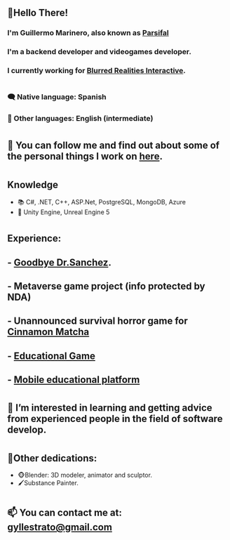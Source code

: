 ## 👋Hello There!
### I'm Guillermo Marinero, also known as [Parsifal](https://www.instagram.com/parsifal_irl/)
### I'm a backend developer and videogames developer.
### I currently working for [Blurred Realities Interactive](https://blurred-realities.com/).
#
### 🗨 Native language: Spanish
### 💬 Other languages: English (intermediate)
#
## 🔭 You can follow me and find out about some of the personal things I work on [here](https://www.instagram.com/dracollarium_studio/).
#
## Knowledge
- 📚 C#, .NET, C++, ASP.Net, PostgreSQL, MongoDB, Azure
- 📖 Unity Engine, Unreal Engine 5
#
## Experience:
##   - [Goodbye Dr.Sanchez](https://store.steampowered.com/app/1456000/Goodbye_Dr_Sanchez/).
##   - Metaverse game project (info protected by NDA)
##   - Unannounced survival horror game for [Cinnamon Matcha](https://store.steampowered.com/curator/42985600)
##   - [Educational Game](https://nianduti.itch.io/mawe)
##   - [Mobile educational platform](https://webdit.es/blog/noticias-2/gamificacion-para-educacion-y-empresas-2023-2)
#
## 🤔 I’m interested in learning and getting advice from experienced people in the field of software develop.
#
## 💪Other dedications:
  - 🐵Blender: 3D modeler, animator and sculptor.
  - 🖌Substance Painter.
 #
## 📫 You can contact me at: gyllestrato@gmail.com

<!--
- **Parsifal308/Parsifal308** is a ✨ _special_ ✨ repository because its `README.md` (this file) appears on your GitHub profile.
- 🎬
- 👯 I’m looking to collaborate on ...
- 😄 Pronouns: ...
-->
